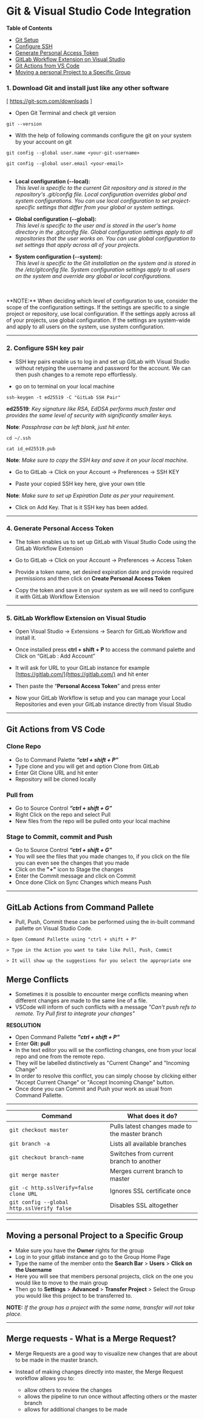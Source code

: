 # Git & Visual Studio Code Integration

**Table of Contents**

<!--ts-->
* [Git Setup](https://github.com/TheOneOh1/K8s-Snorty-Splunk/blob/main/k8s.md#k8s-config)
* [Configure SSH](https://github.com/TheOneOh1/Notes/blob/main/Git-Visual-Studio.md#2-configure-ssh-key-pair)
* [Generate Personal Access Token](https://github.com/TheOneOh1/Notes/blob/main/Git-Visual-Studio.md#4-generate-personal-access-token)
* [GitLab Workflow Extension on Visual Studio](https://github.com/TheOneOh1/Notes/blob/main/Git-Visual-Studio.md#5-gitlab-workflow-extension-on-visual-studio)
* [Git Actions from VS Code](https://github.com/TheOneOh1/Notes/blob/main/Git-Visual-Studio.md#git-actions-from-vs-code)
* [Moving a personal Project to a Specific Group](https://github.com/TheOneOh1/Notes/blob/main/Git-Visual-Studio.md#moving-a-personal-project-to-a-specific-group)
<!--te-->


### 1. Download Git and install just like any other software
[ https://git-scm.com/downloads ]

- Open Git Terminal and check git version

`git --version`

- With the help of following commands configure the git on your system by your account on git

`git config --global user.name <your-git-username>`
 
`git config --global user.email <your-email>`
</br>
</br>
- **Local configuration (--local):** </br>
	*This level is specific to the current Git repository and is stored in the repository's .git/config file. Local configuration overrides global and system configurations. You can use local configuration to set project-specific settings that differ from your global or system settings.*


- **Global configuration (--global):** </br>
	*This level is specific to the user and is stored in the user's home directory in the .gitconfig file. Global configuration settings apply to all repositories that the user works on. You can use global configuration to set settings that apply across all of your projects.*


- **System configuration (--system):** </br>
	*This level is specific to the Git installation on the system and is stored in the /etc/gitconfig file. System configuration settings apply to all users on the system and override any global or local configurations.*
</br>
</br>
**NOTE:** When deciding which level of configuration to use, consider the scope of the configuration settings. If the settings are specific to a single project or repository, use local configuration. If the settings apply across all of your projects, use global configuration. If the settings are system-wide and apply to all users on the system, use system configuration.

_________________________________
### 2. Configure SSH key pair

- SSH key pairs enable us to log in and set up GitLab with Visual Studio without retyping the username and password for the account. We can then push changes to a remote repo effortlessly.

- go on to terminal on your local machine

`ssh-keygen -t ed25519 -C "GitLab SSH Pair"`

**ed25519**: *Key signature like RSA, EdDSA performs much faster and provides the same level of security with significantly smaller keys.*

**Note**: *Passphrase can be left blank, just hit enter.*

`cd ~/.ssh`

`cat id_ed25519.pub`

**Note**: *Make sure to copy the SSH key and save it on your local machine.*

- Go to GitLab -> Click on your Account -> Preferences -> SSH KEY

- Paste your copied SSH key here, give your own title

**Note**: *Make sure to set up Expiration Date as per your requirement.*

- Click on Add Key. That is it SSH key has been added.

_________________________________
### 4. Generate Personal Access Token

- The token enables us to set up GitLab with Visual Studio Code using the GitLab Workflow Extension

- Go to GitLab -> Click on your Account -> Preferences -> Access Token

- Provide a token name, set desired expiration date and provide required permissions and then click on **Create Personal Access Token**

- Copy the token and save it on your system as we will need to configure it with GitLab Workflow Extension

_________________________________
### 5. GitLab Workflow Extension on Visual Studio

- Open Visual Studio -> Extensions -> Search for GitLab Workflow and install it.

- Once installed press **ctrl + shift + P** to access the command palette and Click on “GitLab : Add Account”

- It will ask for URL to your GitLab instance for example [https://gitlab.com/](https://gitlab.com/) and hit enter

- Then paste the “**Personal Access Token**” and press enter

- Now your GitLab Workflow is setup and you can manage your Local Repositories and even your GitLab instance directly from Visual Studio

___________________________________________________________________

## Git Actions from VS Code
### Clone Repo

- Go to Command Palette ***“ctrl + shift + P”***
- Type clone and you will get and option Clone from GitLab
- Enter Git Clone URL and hit enter
- Repository will be cloned locally

### Pull from

- Go to Source Control ***“ctrl + shift + G”***
- Right Click on the repo and select Pull
- New files from the repo will be pulled onto your local machine

### Stage to Commit, commit and Push

- Go to Source Control ***“ctrl + shift + G”***
- You will see the files that you made changes to, if you click on the file you can even see the changes that you made
- Click on the **"+"** icon to Stage the changes
- Enter the Commit message and click on Commit
- Once done Click on Sync Changes which means Push

___________________________________________________________________

## GitLab Actions from Command Pallete

- Pull, Push, Commit these can be performed using the in-built command pallette on Visual Studio Code.

```
> Open Command Pallette using "ctrl + shift + P"

> Type in the Action you want to take like Pull, Push, Commit

> It will show up the suggestions for you select the appropriate one
```


## Merge Conflicts

- Sometimes it is possible to encounter merge conflicts meaning when different changes are made to the same line of a file.
- VSCode will inform of such conflicts with a message *"Can't push refs to remote. Try Pull first to integrate your changes"*

**RESOLUTION**

- Open Command Pallette ***"ctrl + shift + P"*** 
- Enter **Git: pull**
- In the text editor you will se the conflicting changes, one from your local repo and one from the remote repo.
- They will be labelled distinctively as "Current Change" and "Incoming Change"
- In order to resolve this conflict, you can simply choose by clicking either "Accept Current Change" or "Accept Incoming Change" button.
- Once done you can Commit and Push your work as usual from Command Pallette.

_______________________________________________________

| Command | What does it do? |
| ------ | ------ |
| `git checkout master`   | Pulls latest changes made to the master branch   |
| `git branch -a`   | Lists all available branches   | 
| `git checkout branch-name`   | Switches from current branch to another   | 
| `git merge master`   | Merges current branch to master   | 
| `git -c http.sslVerify=false clone URL`   | Ignores SSL certificate once   | 
| `git config --global http.sslVerify false`   | Disables SSL altogether    | 

_______________________________________________________

## Moving a personal Project to a Specific Group

- Make sure you have the **Owner** rights for the group
- Log in to your gitlab instance and go to the Group Home Page
- Type the name of the member onto the **Search Bar** > **Users** > **Click on the Username**
- Here you will see that members personal projects, click on the one you would like to move to the main group
- Then go to **Settings** > **Advanced** > **Transfer Project** > Select the Group you would like this project to be transferred to.

**NOTE:** _If the group has a project with the same name, transfer will not take place._

_____________________________________________________

## Merge requests - What is a Merge Request?

- Merge Requests are a good way to visualize new changes that are about to be made in the master branch.
- Instead of making changes directly into master, the Merge Request workflow allows you to:

	- allow others to review the changes
	- allows the pipeline to run once without affecting others or the master branch
	- allows for additional changes to be made
